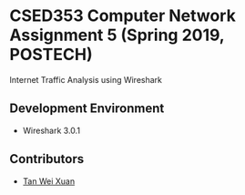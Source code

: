 # CSED353 Computer Network Assignment 5 (Spring 2019, POSTECH)

Internet Traffic Analysis using Wireshark

## Development Environment
* Wireshark 3.0.1

## Contributors
* [Tan Wei Xuan](https://github.com/jermsinarocket)
